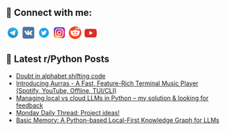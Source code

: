 ## 🔎 Connect with me:
[<img src="https://github.com/bullbesh/bullbesh/blob/main/images/Telegram.png" width="32" height="32" />](https://t.me/bullbesh)
[<img src="https://github.com/bullbesh/bullbesh/blob/main/images/VK.png" width="32" height="32" />](https://vk.com/bullbesh)
[<img src="https://github.com/bullbesh/bullbesh/blob/main/images/Twitter.png" width="32" height="32" />](https://twitter.com/bullbesh1)
[<img src="https://github.com/bullbesh/bullbesh/blob/main/images/Instagram.png" width="32" height="32" />](https://www.instagram.com/bullbesh)
[<img src="https://github.com/bullbesh/bullbesh/blob/main/images/Reddit.png" width="32" height="32" />](https://www.reddit.com/user/bullbesh)
[<img src="https://github.com/bullbesh/bullbesh/blob/main/images/YouTube.png" width="32" height="32" />](https://www.youtube.com/channel/UCtfjRs6uzgq5mfm8S06WTcg)

## 📕 Latest r/Python Posts
<!-- BLOG-POST-LIST:START -->
- [Doubt in alphabet shifting code](https://www.reddit.com/r/Python/comments/1jd70p6/doubt_in_alphabet_shifting_code/)
- [Introducing Aurras - A Fast, Feature-Rich Terminal Music Player &lpar;Spotify, YouTube, Offline, TUI/CLI&rpar;](https://www.reddit.com/r/Python/comments/1jd5o5s/introducing_aurras_a_fast_featurerich_terminal/)
- [Managing local vs cloud LLMs in Python – my solution &amp; looking for feedback](https://www.reddit.com/r/Python/comments/1jd3io0/managing_local_vs_cloud_llms_in_python_my/)
- [Monday Daily Thread: Project ideas!](https://www.reddit.com/r/Python/comments/1jczjes/monday_daily_thread_project_ideas/)
- [Basic Memory: A Python-based Local-First Knowledge Graph for LLMs](https://www.reddit.com/r/Python/comments/1jctt1v/basic_memory_a_pythonbased_localfirst_knowledge/)
<!-- BLOG-POST-LIST:END -->
